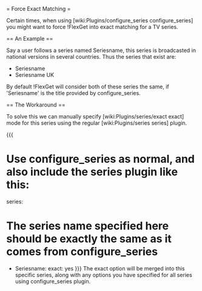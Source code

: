 = Force Exact Matching =

Certain times, when using [wiki:Plugins/configure_series configure_series] you might want to force !FlexGet into exact matching for a TV series.

== An Example ==

Say a user follows a series named Seriesname, this series is broadcasted in national versions in several countries. Thus the series that exist are:

* Seriesname
* Seriesname UK

By default !FlexGet will consider both of these series the same, if 'Seriesname' is the title provided by configure_series.

== The Workaround ==

To solve this we can manually specify [wiki:Plugins/series/exact exact] mode for this series using the regular [wiki:Plugins/series series] plugin.

{{{
# Use configure_series as normal, and also include the series plugin like this:
series:
  # The series name specified here should be exactly the same as it comes from configure_series
  - Seriesname:
      exact: yes
}}}
The exact option will be merged into this specific series, along with any options you have specified for all series using configure_series plugin.